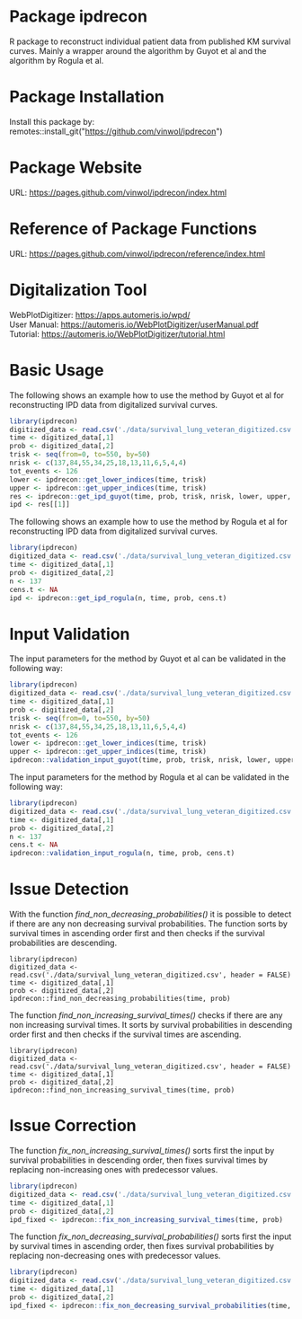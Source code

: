 # Package ipdrecon

R package to reconstruct individual patient data from published KM survival curves. Mainly a wrapper around the algorithm by Guyot et al and the algorithm by Rogula et al.

# Package Installation

Install this package by: remotes::install_git("https://github.com/vinwol/ipdrecon")

# Package Website

URL: https://pages.github.com/vinwol/ipdrecon/index.html

# Reference of Package Functions

URL: https://pages.github.com/vinwol/ipdrecon/reference/index.html

# Digitalization Tool

WebPlotDigitizer: https://apps.automeris.io/wpd/
</br>
User Manual: https://automeris.io/WebPlotDigitizer/userManual.pdf
</br>
Tutorial: https://automeris.io/WebPlotDigitizer/tutorial.html

# Basic Usage

The following shows an example how to use the method by Guyot et al for reconstructing
IPD data from digitalized survival curves.

```r
library(ipdrecon)
digitized_data <- read.csv('./data/survival_lung_veteran_digitized.csv', header = FALSE)
time <- digitized_data[,1]
prob <- digitized_data[,2]
trisk <- seq(from=0, to=550, by=50)
nrisk <- c(137,84,55,34,25,18,13,11,6,5,4,4)
tot_events <- 126
lower <- ipdrecon::get_lower_indices(time, trisk) 
upper <- ipdrecon::get_upper_indices(time, trisk) 
res <- ipdrecon::get_ipd_guyot(time, prob, trisk, nrisk, lower, upper, tot_events)
ipd <- res[[1]]
```

The following shows an example how to use the method by Rogula et al for reconstructing
IPD data from digitalized survival curves.

```r
library(ipdrecon)
digitized_data <- read.csv('./data/survival_lung_veteran_digitized.csv', header = FALSE)
time <- digitized_data[,1]
prob <- digitized_data[,2]
n <- 137
cens.t <- NA 
ipd <- ipdrecon::get_ipd_rogula(n, time, prob, cens.t)
```

# Input Validation

The input parameters for the method by Guyot et al can be validated in the following way:

```r
library(ipdrecon)
digitized_data <- read.csv('./data/survival_lung_veteran_digitized.csv', header = FALSE)
time <- digitized_data[,1]
prob <- digitized_data[,2]
trisk <- seq(from=0, to=550, by=50)
nrisk <- c(137,84,55,34,25,18,13,11,6,5,4,4)
tot_events <- 126
lower <- ipdrecon::get_lower_indices(time, trisk) 
upper <- ipdrecon::get_upper_indices(time, trisk) 
ipdrecon::validation_input_guyot(time, prob, trisk, nrisk, lower, upper, tot_events)
```

The input parameters for the method by Rogula et al can be validated in the following way:

```r
library(ipdrecon)
digitized_data <- read.csv('./data/survival_lung_veteran_digitized.csv', header = FALSE)
time <- digitized_data[,1]
prob <- digitized_data[,2]
n <- 137
cens.t <- NA 
ipdrecon::validation_input_rogula(n, time, prob, cens.t)
```

# Issue Detection

With the function *find_non_decreasing_probabilities()* it is possible to detect if there are any non decreasing survival probabilities.
The function sorts by survival times in ascending order first and then checks if the survival probabilities are descending.

```{r message = FALSE, eval = FALSE}
library(ipdrecon)
digitized_data <- read.csv('./data/survival_lung_veteran_digitized.csv', header = FALSE)
time <- digitized_data[,1]
prob <- digitized_data[,2]
ipdrecon::find_non_decreasing_probabilities(time, prob)
```

The function *find_non_increasing_survival_times()* checks if there are any non increasing survival times.
It sorts by survival probabilities in descending order first and then checks if the survival times are ascending.

```{r message = FALSE, eval = FALSE}
library(ipdrecon)
digitized_data <- read.csv('./data/survival_lung_veteran_digitized.csv', header = FALSE)
time <- digitized_data[,1]
prob <- digitized_data[,2]
ipdrecon::find_non_increasing_survival_times(time, prob)
```

# Issue Correction

The function *fix_non_increasing_survival_times()* sorts first the input by survival probabilities in descending order, 
then fixes survival times by replacing non-increasing ones with predecessor values.

```r
library(ipdrecon)
digitized_data <- read.csv('./data/survival_lung_veteran_digitized.csv', header = FALSE)
time <- digitized_data[,1]
prob <- digitized_data[,2]
ipd_fixed <- ipdrecon::fix_non_increasing_survival_times(time, prob)
```

The function *fix_non_decreasing_survival_probabilities()* sorts first the input by survival times in ascending order, 
then fixes survival probabilities by replacing non-decreasing ones with predecessor values.

```r
library(ipdrecon)
digitized_data <- read.csv('./data/survival_lung_veteran_digitized.csv', header = FALSE)
time <- digitized_data[,1]
prob <- digitized_data[,2]
ipd_fixed <- ipdrecon::fix_non_decreasing_survival_probabilities(time, prob)
```




